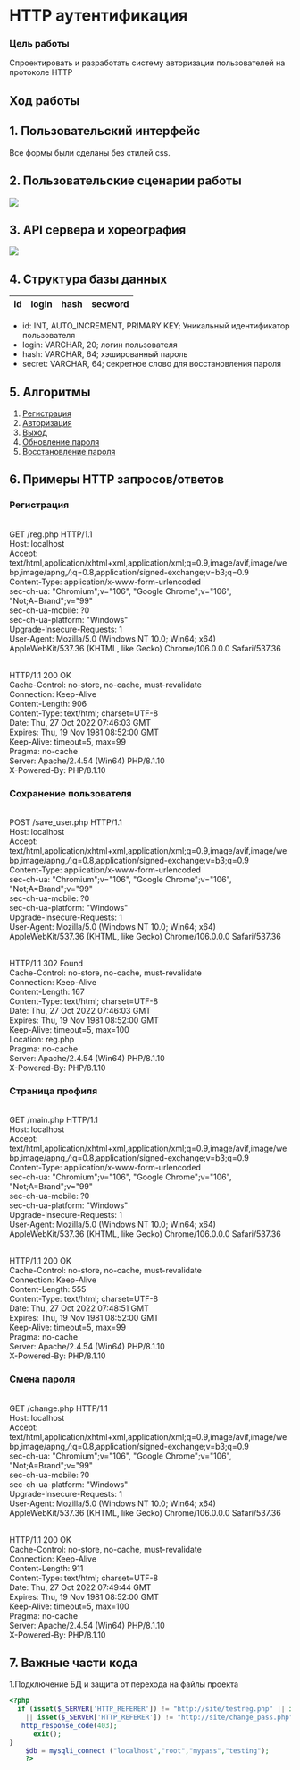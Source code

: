 # HTTP аутентификация
### Цель работы
Спроектировать и разработать систему авторизации пользователей на протоколе HTTP
## Ход работы
## 1. Пользовательский интерфейс
Все формы были сделаны без стилей css.
## 2. Пользовательские сценарии работы
<image src="ttYo0Dn.png " ></image>
## 3. API сервера и хореография
  <image src="undefined - Imgur.png" ></image>
## 4. Структура базы данных
| id | login | hash | secword |
|:---|:------|:-----|:--------|
- id: INT, AUTO_INCREMENT, PRIMARY KEY;
Уникальный идентификатор пользователя
- login: VARCHAR, 20;
логин пользователя
- hash: VARCHAR, 64;
хэшированный пароль
- secret: VARCHAR, 64;
секретное слово для восстановления пароля
## 5. Алгоритмы
1. [Регистрация](https://imgur.com/a/v0FjTse)
2. [Авторизация](https://imgur.com/a/1pyMENC)
3. [Выход](https://imgur.com/a/J0175Fl)
4. [Обновление пароля](https://imgur.com/a/Gvue2Dl)
5. [Восстановление пароля](https://imgur.com/a/AnaJyg9)
## 6. Примеры HTTP запросов/ответов
### Регистрация
<br> GET /reg.php HTTP/1.1
<br> Host: localhost
<br> Accept: text/html,application/xhtml+xml,application/xml;q=0.9,image/avif,image/webp,image/apng,*/*;q=0.8,application/signed-exchange;v=b3;q=0.9
<br> Content-Type: application/x-www-form-urlencoded
<br> sec-ch-ua: "Chromium";v="106", "Google Chrome";v="106", "Not;A=Brand";v="99"
<br> sec-ch-ua-mobile: ?0
<br> sec-ch-ua-platform: "Windows"
<br> Upgrade-Insecure-Requests: 1
<br> User-Agent: Mozilla/5.0 (Windows NT 10.0; Win64; x64) AppleWebKit/537.36 (KHTML, like Gecko) Chrome/106.0.0.0 Safari/537.36

<br> HTTP/1.1 200 OK
<br> Cache-Control: no-store, no-cache, must-revalidate
<br> Connection: Keep-Alive
<br> Content-Length: 906
<br> Content-Type: text/html; charset=UTF-8
<br> Date: Thu, 27 Oct 2022 07:46:03 GMT
<br> Expires: Thu, 19 Nov 1981 08:52:00 GMT
<br> Keep-Alive: timeout=5, max=99
<br> Pragma: no-cache
<br> Server: Apache/2.4.54 (Win64) PHP/8.1.10
<br> X-Powered-By: PHP/8.1.10

### Сохранение пользователя

<br> POST /save_user.php HTTP/1.1
<br> Host: localhost
<br> Accept: text/html,application/xhtml+xml,application/xml;q=0.9,image/avif,image/webp,image/apng,*/*;q=0.8,application/signed-exchange;v=b3;q=0.9
<br> Content-Type: application/x-www-form-urlencoded
<br> sec-ch-ua: "Chromium";v="106", "Google Chrome";v="106", "Not;A=Brand";v="99"
<br> sec-ch-ua-mobile: ?0
<br> sec-ch-ua-platform: "Windows"
<br> Upgrade-Insecure-Requests: 1
<br> User-Agent: Mozilla/5.0 (Windows NT 10.0; Win64; x64) AppleWebKit/537.36 (KHTML, like Gecko) Chrome/106.0.0.0 Safari/537.36

<br> HTTP/1.1 302 Found
<br> Cache-Control: no-store, no-cache, must-revalidate
<br> Connection: Keep-Alive
<br> Content-Length: 167
<br> Content-Type: text/html; charset=UTF-8
<br> Date: Thu, 27 Oct 2022 07:46:03 GMT
<br> Expires: Thu, 19 Nov 1981 08:52:00 GMT
<br> Keep-Alive: timeout=5, max=100
<br> Location: reg.php
<br> Pragma: no-cache
<br> Server: Apache/2.4.54 (Win64) PHP/8.1.10
<br> X-Powered-By: PHP/8.1.10

### Страница профиля

<br> GET /main.php HTTP/1.1
<br> Host: localhost
<br> Accept: text/html,application/xhtml+xml,application/xml;q=0.9,image/avif,image/webp,image/apng,*/*;q=0.8,application/signed-exchange;v=b3;q=0.9
<br> Content-Type: application/x-www-form-urlencoded
<br> sec-ch-ua: "Chromium";v="106", "Google Chrome";v="106", "Not;A=Brand";v="99"
<br> sec-ch-ua-mobile: ?0
<br> sec-ch-ua-platform: "Windows"
<br> Upgrade-Insecure-Requests: 1
<br> User-Agent: Mozilla/5.0 (Windows NT 10.0; Win64; x64) AppleWebKit/537.36 (KHTML, like Gecko) Chrome/106.0.0.0 Safari/537.36

<br> HTTP/1.1 200 OK
<br> Cache-Control: no-store, no-cache, must-revalidate
<br> Connection: Keep-Alive
<br> Content-Length: 555
<br> Content-Type: text/html; charset=UTF-8
<br> Date: Thu, 27 Oct 2022 07:48:51 GMT
<br> Expires: Thu, 19 Nov 1981 08:52:00 GMT
<br> Keep-Alive: timeout=5, max=99
<br> Pragma: no-cache
<br> Server: Apache/2.4.54 (Win64) PHP/8.1.10
<br> X-Powered-By: PHP/8.1.10

### Смена пароля

<br> GET /change.php HTTP/1.1
<br> Host: localhost
<br> Accept: text/html,application/xhtml+xml,application/xml;q=0.9,image/avif,image/webp,image/apng,*/*;q=0.8,application/signed-exchange;v=b3;q=0.9
<br> sec-ch-ua: "Chromium";v="106", "Google Chrome";v="106", "Not;A=Brand";v="99"
<br> sec-ch-ua-mobile: ?0
<br> sec-ch-ua-platform: "Windows"
<br> Upgrade-Insecure-Requests: 1
<br> User-Agent: Mozilla/5.0 (Windows NT 10.0; Win64; x64) AppleWebKit/537.36 (KHTML, like Gecko) Chrome/106.0.0.0 Safari/537.36

<br> HTTP/1.1 200 OK
<br> Cache-Control: no-store, no-cache, must-revalidate
<br> Connection: Keep-Alive
<br> Content-Length: 911
<br> Content-Type: text/html; charset=UTF-8
<br> Date: Thu, 27 Oct 2022 07:49:44 GMT
<br> Expires: Thu, 19 Nov 1981 08:52:00 GMT
<br> Keep-Alive: timeout=5, max=100
<br> Pragma: no-cache
<br> Server: Apache/2.4.54 (Win64) PHP/8.1.10
<br> X-Powered-By: PHP/8.1.10

## 7. Важные части кода
1.Подключение БД и защита от перехода на файлы проекта
```php
<?php
  if (isset($_SERVER['HTTP_REFERER']) != "http://site/testreg.php" || isset($_SERVER['HTTP_REFERER']) != "http://site/save_user.php"
    || isset($_SERVER['HTTP_REFERER']) != "http://site/change_pass.php" || isset($_SERVER['HTTP_REFERER']) != "http://site/recovery.php") {
   http_response_code(403);
      exit();
}
    $db = mysqli_connect ("localhost","root","mypass","testing");
    ?>
```
